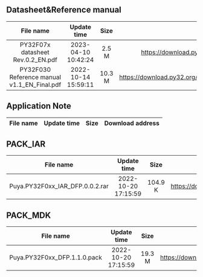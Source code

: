 ## Datasheet&Reference manual
| File name | Update time | Size | Download address |
| :----: | :----: | :----: | :----: |
| PY32F07x datasheet Rev.0.2_EN.pdf | 2023-04-10 10:42:24 | 2.5 M | https://download.py32.org/Datasheet%26Reference%20manual/PY32F07x%20datasheet%20Rev.0.2_EN.pdf |
| PY32F030 Reference manual v1.1_EN_Final.pdf | 2022-10-14 15:59:11 | 10.3 M | https://download.py32.org/Datasheet%26Reference%20manual/PY32F030%20Reference%20manual%20v1.1_EN_Final.pdf |
## Application Note
| File name | Update time | Size | Download address |
| :----: | :----: | :----: | :----: |
## PACK_IAR
| File name | Update time | Size | Download address |
| :----: | :----: | :----: | :----: |
| Puya.PY32F0xx_IAR_DFP.0.0.2.rar | 2022-10-20 17:15:59 | 104.9 K | https://download.py32.org/PACK_IAR/Puya.PY32F0xx_IAR_DFP.0.0.2.rar |
## PACK_MDK
| File name | Update time | Size | Download address |
| :----: | :----: | :----: | :----: |
| Puya.PY32F0xx_DFP.1.1.0.pack | 2022-10-20 17:15:59 | 19.3 M | https://download.py32.org/PACK_MDK/Puya.PY32F0xx_DFP.1.1.0.pack |
